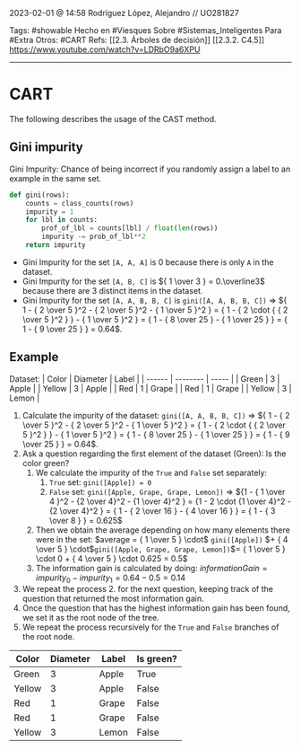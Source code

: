 2023-02-01 @ 14:58
Rodríguez López, Alejandro // UO281827

Tags:
	#showable
	Hecho en #Viesques
	Sobre #Sistemas_Inteligentes 
	Para #Extra
	Otros: #CART
	Refs:
		[[2.3. Árboles de decisión]]
		[[2.3.2. C4.5]]
		https://www.youtube.com/watch?v=LDRbO9a6XPU

<hr>

# CART

The following describes the usage of the CAST method.

## Gini impurity

Gini Impurity: Chance of being incorrect if you randomly assign a label to an example in the same set.
```python
def gini(rows):
	counts = class_counts(rows)
	impurity = 1
	for lbl in counts:
		prof_of_lbl = counts[lbl] / float(len(rows))
		impurity -= prob_of_lbl**2
	return impurity
```
- Gini Impurity for the set `[A, A, A]` is 0 because there is only `A` in the dataset.
- Gini Impurity for the set `[A, B, C]` is ${ 1 \over 3 } = 0.\overline3$ because there are 3 distinct items in the dataset.
- Gini Impurity for the set `[A, A, B, B, C]` is `gini([A, A, B, B, C])` => ${ 1 - { 2 \over 5 }^2 - { 2 \over 5 }^2 - { 1 \over 5 }^2 } = { 1 - { 2 \cdot { { 2 \over 5 }^2 } } - { 1 \over 5 }^2 } = { 1 - { 8 \over 25 } - { 1 \over 25 } } = { 1 - { 9 \over 25 } } = 0.64$.

## Example

Dataset:
| Color  | Diameter | Label |
| ------ | -------- | ----- |
| Green  | 3        | Apple |
| Yellow | 3        | Apple |
| Red    | 1        | Grape |
| Red    | 1        | Grape |
| Yellow | 3        | Lemon |

1. Calculate the impurity of the dataset:
	`gini([A, A, B, B, C])` => ${ 1 - { 2 \over 5 }^2 - { 2 \over 5 }^2 - { 1 \over 5 }^2 } = { 1 - { 2 \cdot { { 2 \over 5 }^2 } } - { 1 \over 5 }^2 } = { 1 - { 8 \over 25 } - { 1 \over 25 } } = { 1 - { 9 \over 25 } } = 0.64$.
2. Ask a question regarding the first element of the dataset (Green):
	Is the color green?
	1. We calculate the impurity of the `True` and `False` set separately:
		1. `True` set:
			`gini([Apple]) = 0`
		2. `False` set:
			`gini([Apple, Grape, Grape, Lemon])` => ${1 - { 1 \over 4 }^2 - {2 \over 4}^2 - {1 \over 4}^2 } = {1 - 2 \cdot {1 \over 4}^2 - {2 \over 4}^2 } = { 1 - { 2 \over 16 } - { 4 \over 16 } } = { 1 - { 3 \over 8 } } = 0.625$
   2. Then we obtain the average depending on how many elements there were in the set:
	   $average = { 1 \over 5 } \cdot$ `gini([Apple])` $+ { 4 \over 5 } \cdot$`gini([Apple, Grape, Grape, Lemon])`$= { 1 \over 5 } \cdot 0 + { 4 \over 5 } \cdot 0.625 = 0.5$
	3. The information gain is calculated by doing:
		$informationGain = impurity_0 - impurity_1 = 0.64 - 0.5 = 0.14$
3. We repeat the process 2. for the next question, keeping track of the question that returned the most information gain.
4. Once the question that has the highest information gain has been found, we set it as the root node of the tree.
5. We repeat the process recursively for the `True` and `False` branches of the root node.

| Color  | Diameter | Label | Is green? | 
| ------ | -------- | ----- | --------- |
| Green  | 3        | Apple | True      |
| Yellow | 3        | Apple | False     |
| Red    | 1        | Grape | False     |
| Red    | 1        | Grape | False     |
| Yellow | 3        | Lemon | False     |